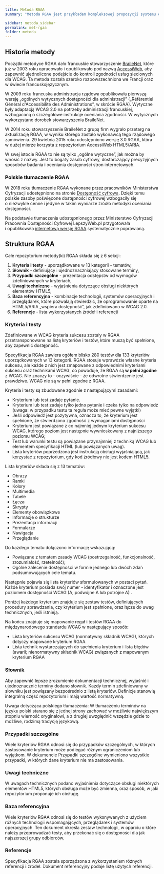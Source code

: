 ```yaml
---
title: Metoda RGAA
summary: "Metoda RGAA jest przykładem kompleksowej propozycji systemu oceniania zgodności stron internetowych z wymogami dostępności zdefiniowanymi w WCAG 2.0. Jest efektem doświadzeń francuskich."

sidebar: metoda_sidebar
permalink: met-rgaa
folder: metoda
---
```


## Historia metody
Początki metodyce RGAA dało francuskie stowarzyszenie [BraileNet](https://www.braillenet.org/), które już w 2003 roku opracowało i opublikowało pod nazwą [AccessiWeb](https://www.braillenet.org/accessibilite-numerique/cadre-technique/), aby zapewnić ujednolicone podejście do kontroli zgodności usług sieciowych dla WCAG. Ta metoda została szeroko rozpowszechniona we Francji oraz w&nbsp;świecie francuskojęzycznym.

W 2009 roku francuska administracja rządowa opublikowała pierwszą wersję „ogólnych wytycznych dostępności dla administracji” („Référentiel Général d'Accessibilité des Administrations”, w&nbsp;skrócie RGAA). Wytyczne były adaptacją WCAG 2.0 na potrzeby administracji francuskiej, wzbogaconą o&nbsp;szczegółowe instrukcje oceniania zgodności. W&nbsp;wytycznych wykorzystano dorobek stowarzyszenia BraileNet.

W 2014 roku stowarzyszenie BraileNet z grupą firm wygrało przetarg na aktualizację RGAA, w wyniku którego zostało wykonawcą tego rządowego zamówienia. 29 kwietnia 2015 roku udostępniono wersję 3.0 RGAA, która w&nbsp;dużej mierze korzysta z&nbsp;repozytorium AccessiWeb HTML5/ARIA.   

W swej istocie RGAA to nie są tylko „ogólne wytyczne”, jak można by wnosić z&nbsp;nazwy. Jest to bogaty zasób cyfrowy, dostarczający precyzyjnych sposobów badania i&nbsp;oceniania dostępności stron internetowych.

### Polskie tłumaczenie RGAA

W 2018 roku tłumaczenie RGAA wykonane przez pracowników Ministerstwa Cyfryzacji udostępniono na stronie [Dostępność cyfrowa](https://www.gov.pl/web/dostepnosc-cyfrowa/francuska-metodyka-badania-dostepnosci-rgaa). Dzięki temu polskie zasoby poświęcone dostępności cyfrowej wzbogaciły się o&nbsp;niezwykle cenne i&nbsp;jedyne w&nbsp;takim wymiarze źródło metodyki oceniania dostępności.

Na podstawie tłumaczenia udostępnionego przez Ministerstwo Cyfryzacji Pracownia Dostępności Cyfrowej LepszyWeb.pl przygotowała i&nbsp;opublikowała [internetową wersję RGAA](https://rgaa.lepszyweb.pl) systematycznie poprawianą.


## Struktura RGAA

Całe repozytorium metody(ki) RGAA składa się z 6 sekcji:

1. **Kryteria i testy** - uporządkowane w 13 kategorii - tematów,
2. **Słownik** - definiujący i ujednoznaczniający stosowane terminy,
3. **Przypadki szczególne** - prezentacja odstępstw od wymogów zdefiniowanych w kryteriach,
4. **Uwagi techniczne** - wyjaśnienia dotyczące obsługi niektórych elementów HTML5,
5. **Baza referencyjna** - kombinacje technologii, systemów operacyjnych i przeglądarek, które pozwalają stwierdzić, że oprogramowanie oparte na HTML5/ARIA „wspiera dostępność”, jak zdefiniowano w&nbsp;WCAG 2.0.
6. **Referencje** - lista wykorzystanych źródeł i referencji

### Kryteria i testy
Zdefiniowane w WCAG kryteria sukcesu zostały w RGAA przetransponowane na listę kryteriów i testów, które muszą być spełnione, aby zapewnić dostępność.

Specyfikacja RGAA zawiera ogółem blisko 280 testów dla 133 kryteriów uporządkowanych w&nbsp;13 kategorii. RGAA stosuje wprawdzie własne kryteria sukcesu, ale każde z&nbsp;nich jest zmapowane z&nbsp;odpowiednimi kryteriami sukcesu oraz technikami WCAG, co powoduje, że RGAA są **w pełni zgodne** z WCAG. Nie znaczy to - oczywiście - że odwrotne stwierdzenie jest prawdziwe. WCAG nie są w pełni zgodne z RGAA.

Kryteria i testy są zbudowane zgodnie z następującymi zasadami:

- Kryterium lub test zadaje pytanie.
- Kryterium lub test zadaje tylko jedno pytanie i czeka tylko na odpowiedź (uwaga: w przypadku testu ta reguła może mieć pewne wyjątki)
- Jeśli odpowiedź jest pozytywna, oznacza to, że kryterium jest spełnione, że stwierdzono zgodność z wymaganiami dostępności
- Kryterium jest powiązane z co najmniej jednym kryterium sukcesu WCAG, którego poziom jest następnie wywnioskowany z najniższego poziomu WCAG;
- Test lub warunki testu są powiązane przynajmniej z techniką WCAG lub elementem specyfikacji HTML (lub powiązanych uwag).
- Lista kryteriów poprzedzona jest instrukcją obsługi wyjaśniającą, jak korzystać z repozytorium, gdy kod źródłowy nie jest kodem HTML5.

Lista kryteriów składa się z 13 tematów:

- Obrazy
- Ramki
- Kolory
- Multimedia
- Tabele
- Łącza
- Skrypty
- Elementy obowiązkowe
- Informacje o strukturze
- Prezentacja informacji
- Formularze
- Nawigacja
- Przeglądanie

Do każdego tematu dołączono informację wskazującą:

- Powiązane z tematem zasady WCAG (postrzegalność, funkcjonalność, zrozumiałość, rzetelność);
- Ogólne zalecenie dostępności w formie jednego lub dwóch zdań podsumowujących cele tematu.

Następnie pojawia się lista kryteriów sformułowanych w postaci pytań. Każde kryterium posiada swój numer - identyfikator i oznaczone jest poziomem dostępności WCAG (A, podwójne A lub potrójne A) .

Poniżej każdego kryterium znajduje się zestaw testów, definiujących procedury sprawdzania, czy kryterium jest spełnione, oraz łącze do uwag technicznych, jeśli istnieją.

Na końcu znajduje się mapowanie reguł i testów RGAA do międzynarodowego standardu WCAG w następujący sposób:

- Lista kryteriów sukcesu WCAG (normatywny składnik WCAG), których dotyczy mapowane kryterium RGAA
- Lista technik wystarczających do spełnienia kryterium i lista błędów (awarii; nienormatywny składnik WCAG) związanych z mapowanym kryterium RGAA

### Słownik
Aby zapewnić lepsze zrozumienie dokumentacji technicznej, wyjaśnić i ujednoznacznić terminy dodano słownik. Każdy termin zdefiniowany w słowniku jest powiązany bezpośrednio z listą kryteriów. Definicje stanowią integralną część repozytorium i mają wartość normatywną.

Uwaga dotycząca polskiego tłumaczenia: W tłumaczeniu terminów na języku polski starano się z jednej strony zachować w możliwie największym stopniu wierność oryginałowi, a z drugiej uwzględnić wszędzie gdzie to możliwe, rodzimą tradycję językową.

### Przypadki szczególne
Wiele kryteriów RGAA odnosi się do przypadków szczególnych, w których zastosowanie kryterium może podlegać różnym ograniczeniom lub wyjątkom. W dokumencie Przypadki szczególne wymieniono wszystkie przypadki, w których dane kryterium nie ma zastosowania.

### Uwagi techniczne
W uwagach technicznych podano wyjaśnienia dotyczące obsługi niektórych elementów HTML5, których obsługa może być zmienna, oraz sposób, w jaki repozytorium proponuje ich obsługę.

### Baza referencyjna
Wiele kryteriów RGAA odnosi się do testów wykonywanych z użyciem różnych technologii wspomagających, przeglądarek i systemów operacyjnych. Ten dokument określa zestaw technologii, w oparciu o które należy przeprowadzać testy, aby przekonać się o dostępności dla jak najszerszej grupy odbiorców.

### Referencje
Specyfikacja RGAA została sporządzona z wykorzystaniem różnych referencji i źródeł. Dokument referencyjny podaje listę użytych referencji.
